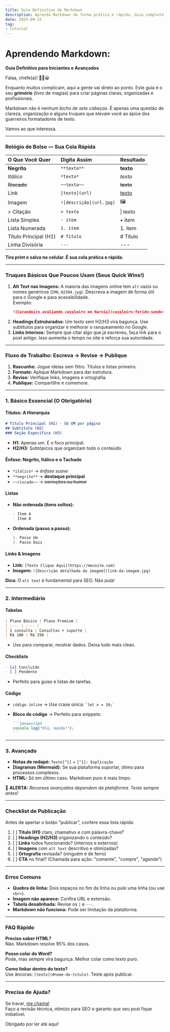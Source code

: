 ```yaml
---
title: Guia Definitivo de Markdown
description: Aprenda Markdown de forma prática e rápida. Guia completo com exemplos, tabelas, dicas de SEO e fluxo de publicação para criar conteúdo bem formatado.
date: 2025-09-15
tag:
- tutorial
---
```


# Aprendendo Markdown:
**Guia Definitivo para Iniciantes e Avançados**

Falaa, chefe(a)! ✌🏻😀

Enquanto muitos complicam, aqui a gente vai direto ao ponto. Este guia é o seu **grimório** (livro de magias) para criar páginas claras, organizadas e profissionais.

Markdown não é nenhum _bicho de sete cabeças_. É apenas uma questão de clareza, organização e alguns truques que elevam você ao ápice dos guerreiros formatadores de texto.

Vamos ao que interessa.

---

### Relógio de Bolso — Sua Cola Rápida

| O Que Você Quer       | Digita Assim            | Resultado                          |
| :-------------------- | :---------------------- | :--------------------------------- |
| **Negrito**           | `**texto**`             | **texto**                          |
| _Itálico_             | `*texto*`               | _texto_                            |
| ~~Riscado~~           | `~~texto~~`             | ~~texto~~                          |
| Link                  | `[texto](url)`          | [texto](http://Wa.me/+5575998280886) |
| Imagem                | `![descrição](url.jpg)` | 🖼️                                |
| > Citação             | `> texto`               | \| texto                           |
| Lista Simples         | `- item`                | • item                             |
| Lista Numerada        | `1. item`               | 1. item                            |
| Título Principal (H1) | `# Título`              | # Título                           |
| Linha Divisória       | `---`                   | ---                                |

**Tira print e salva no celular. É sua cola prática e rápida.**

---

### Truques Básicos Que Poucos Usam (Seus Quick Wins!)

1. **Alt Text nas Imagens:** A maioria das imagens online tem `alt` vazio ou nomes genéricos (`IMG_02394.jpg`). Descreva a imagem de forma útil para o Google e para acessibilidade.  
    Exemplo:
	```markdown
	![Curandeiro avaliando cavaleiro em Narnia](cavaleiro-ferido-sendo-tratado.jpg)
	```
2. **Headings Estruturados:** Um texto sem H2/H3 vira bagunça. Use subtítulos para organizar e melhorar o ranqueamento no Google.
3. **Links Internos:** Sempre que citar algo que já escreveu, faça link para o post antigo. Isso aumenta o tempo no site e reforça sua autoridade.

---

### Fluxo de Trabalho: Escreva → Revise → Publique

1. **Rascunhe:** Jogue ideias sem filtro. Títulos e listas primeiro.
2. **Formate:** Aplique Markdown para dar estrutura.
3. **Revise:** Verifique links, imagens e ortografia.
4. **Publique:** Compartilhe e comemore.

---

### 1. Básico Essencial (O Obrigatório)

#### Títulos: A Hierarquia

```markdown
# Título Principal (H1) - Só UM por página
## Subtítulo (H2)
### Seção Específica (H3)
```

- **H1:** Apenas um. É o foco principal.
- **H2/H3:** Subtópicos que organizam todo o conteúdo.

#### Ênfase: Negrito, Itálico e o Tachado

- `*itálico*` → _ênfase suave_
- `**negrito**` → **destaque principal**
- `~~riscado~~` → ~~correções ou humor~~

#### Listas

- **Não ordenada (itens soltos):**
    ```markdown
    - Item A
    - Item B
    ```
    
- **Ordenada (passo a passo):**
    ```markdown
    1. Passo Um
    2. Passo Dois
    ```

#### Links & Imagens

-  **Link:** `[Texto Clique Aqui](https://meusite.com)`
- **Imagem:** `![Descrição detalhada da imagem](link-da-imagem.jpg)`

**Dica:** O `alt text` é fundamental para SEO. Não pula!

---

### 2. Intermediário

#### Tabelas

```markdown
| Plano Básico | Plano Premium |
| :--- | :--- |
| 1 consulta | Consultas + suporte |
| R$ 100 | R$ 250 |
```
- Use para comparar, mostrar dados. Deixa tudo mais clean.

#### Checklists

```markdown
- [x] Concluído
- [ ] Pendente
```
*   Perfeito para guias e listas de tarefas.

#### Código

- `código inline` → Use crase única: `` `let x = 10;` ``
    
- **Bloco de código** → Perfeito para snippets:
    
    ````markdown
    ```javascript
    console.log("Olá, mundo!");
    ```
    ````
    

---

### 3. Avançado

- **Notas de rodapé:** `Texto[^1]` + `[^1]: Explicação`
- **Diagramas (Mermaid):** Se sua plataforma suportar, ótimo para processos complexos.
- **HTML:** Só em último caso. Markdown puro é mais limpo.

🚨 **ALERTA:** _Recursos avançados dependem da plataforma. Teste sempre antes!_

---

### Checklist de Publicação

Antes de apertar o botão "publicar", confere essa lista rápida:

1. [ ] **Título (H1)** claro, chamativo e com palavra-chave?
2. [ ] **Headings (H2/H3)** organizando o conteúdo?
3. [ ] **Links** todos funcionando? (internos e externos)
4. [ ] **Imagens** com `alt text` descritivo e otimizadas?
5. [ ] **Ortografia** revisada? (ninguém é de ferro)
6. [ ] **CTA** no final? (Chamada para ação: "comente", "compre", "agende")

---

### Erros Comuns

- **Quebra de linha:** Dois espaços no fim da linha ou pule uma linha (ou use `<br>`).
- **Imagem não aparece:** Confira URL e extensão.
- **Tabela desalinhada:** Revise os `|` e `---`.
- **Markdown não funciona:** Pode ser limitação da plataforma.

---

### FAQ Rápido

**Preciso saber HTML?**  
Não. Markdown resolve 95% dos casos.

**Posso colar do Word?**  
Pode, mas sempre vira bagunça. Melhor colar como texto puro.

**Como linkar dentro do texto?**  
Use âncoras: `[texto](#nome-do-titulo)`. Teste após publicar.

---

### Precisa de Ajuda?

Se travar, [me chama!](http://Wa.me/+5575998280886)  
Faço a revisão técnica, otimizo para SEO e garanto que seu post fique imbatível.

Obrigado por ler até aqui!